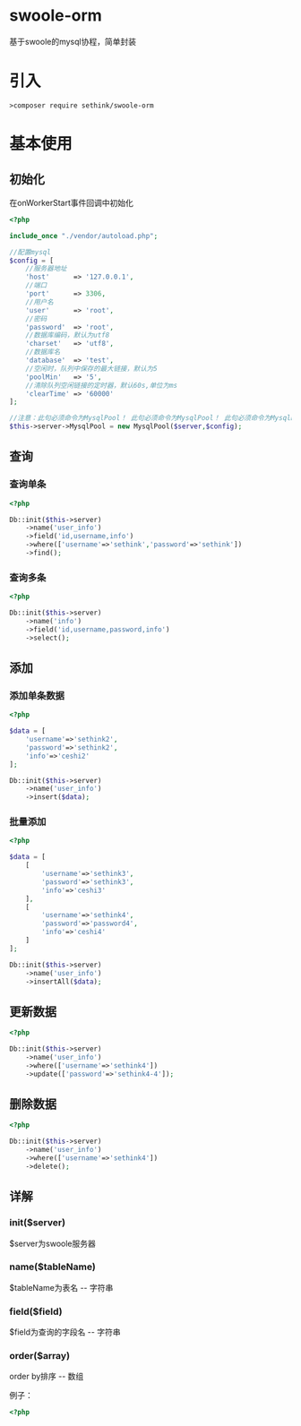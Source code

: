 # swoole-orm
基于swoole的mysql协程，简单封装

# 引入
```
>composer require sethink/swoole-orm
```

# 基本使用

## 初始化

在onWorkerStart事件回调中初始化
```php
<?php

include_once "./vendor/autoload.php";

//配置mysql
$config = [
    //服务器地址
    'host'      => '127.0.0.1',
    //端口
    'port'      => 3306,
    //用户名
    'user'      => 'root',
    //密码
    'password'  => 'root',
    //数据库编码，默认为utf8
    'charset'   => 'utf8',
    //数据库名
    'database'  => 'test',
    //空闲时，队列中保存的最大链接，默认为5
    'poolMin'   => '5',
    //清除队列空闲链接的定时器，默认60s,单位为ms
    'clearTime' => '60000'
];

//注意：此句必须命令为MysqlPool！ 此句必须命令为MysqlPool！ 此句必须命令为MysqlPool！
$this->server->MysqlPool = new MysqlPool($server,$config);
```

## 查询

### 查询单条
```php
<?php

Db::init($this->server)
    ->name('user_info')
    ->field('id,username,info')
    ->where(['username'=>'sethink','password'=>'sethink'])
    ->find();
```

### 查询多条
```php
<?php

Db::init($this->server)
    ->name('info')
    ->field('id,username,password,info')
    ->select();
```


## 添加

### 添加单条数据

```php
<?php

$data = [
    'username'=>'sethink2',
    'password'=>'sethink2',
    'info'=>'ceshi2'
];

Db::init($this->server)
    ->name('user_info')
    ->insert($data);
```    

### 批量添加

```php
<?php

$data = [
    [
        'username'=>'sethink3',
        'password'=>'sethink3',
        'info'=>'ceshi3'
    ],
    [
        'username'=>'sethink4',
        'password'=>'password4',
        'info'=>'ceshi4'
    ]
];

Db::init($this->server)
    ->name('user_info')
    ->insertAll($data);
```

## 更新数据

```php
<?php

Db::init($this->server)
    ->name('user_info')
    ->where(['username'=>'sethink4'])
    ->update(['password'=>'sethink4-4']);
```

## 删除数据

```php
<?php

Db::init($this->server)
    ->name('user_info')
    ->where(['username'=>'sethink4'])
    ->delete();
```


## 详解

### init($server)
$server为swoole服务器

### name($tableName)
$tableName为表名   --  字符串

### field($field)
$field为查询的字段名   --  字符串

### order($array)
order by排序  --  数组

例子：
```php
<?php



```